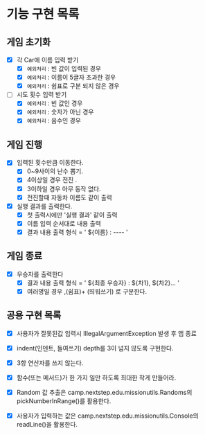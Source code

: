 # 기능 구현 목록
## 게임 초기화
- [x] 각 Car에 이름 입력 받기
  - [x] `예외처리` : 빈 값이 입력된 경우
  - [x] `예외처리` : 이름이 5글자 초과한 경우
  - [x] `예외처리` : 쉼표로 구분 되지 않은 경우
- [ ] 시도 횟수 입력 받기
  - [x] `예외처리` : 빈 값인 경우
  - [x] `예외처리` : 숫자가 아닌 경우
  - [x] `예외처리` : 음수인 경우
## 게임 진행
- [x] 입력된 횟수만큼 이동한다.
  - [x] 0~9사이의 난수 뽑기.
  - [x] 4이상일 경우 전진 .
  - [x] 3이하일 경우 아무 동작 없다.
  - [x] 전진할때 자동차 이름도 같이 출력
- [x] 실행 결과를 출력한다.
  - [x] 첫 출력시에만 '실행 결과' 같이 출력
  - [x] 이름 입력 순서대로 내용 출력
  - [x] 결과 내용 출력 형식 = ' ${이름} : ---- '
## 게임 종료
- [x] 우승자를 출력한다
  - [x] 결과 내용 출력 형식 = ' ${최종 우승자} : ${차1}, ${차2}...  '
  - [x] 여러명일 경우 ,(쉼표)+ (띄워쓰기) 로 구분한다.

## 공용 구현 목록

- [x] 사용자가 잘못된값 입력시 IllegalArgumentException 발생 후 앱 종료
- [x] indent(인덴트, 들여쓰기) depth를 3이 넘지 않도록 구현한다.
- [x] 3항 연산자를 쓰지 않는다.
- [x] 함수(또는 메서드)가 한 가지 일만 하도록 최대한 작게 만들어라.
- [x] Random 값 추출은 camp.nextstep.edu.missionutils.Randoms의 pickNumberInRange()를 활용한다.
- [x] 사용자가 입력하는 값은 camp.nextstep.edu.missionutils.Console의 readLine()을 활용한다.
  